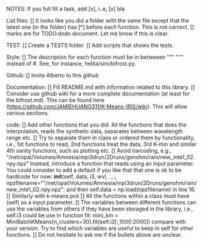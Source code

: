 NOTES: If you full fill a task, add [x], i..e,
 [x] bla

List files:
   [] It looks like you did a folder with the same file except that
   the latest one (in the folder) has [*] before each function. This
   is not correct. [] marks are for TODO.dodo document. Let me know
   if this is clear.

TEST:
   [] Create a TESTS folder.
     [] Add scripts that shows the tests.

Style:
   [] The description for each function must be in betweeen """ """ instead
   of #. See, for instance, helita/sim/bifrost.py.

Github:
    [] Invite Alberto to this github


Documentation:
   [] Fill README.md with information related to this library.
   [] Consider use github wiki for a more complete documentation
     (at least for the bifrost.md). This can be found here
     (https://github.com/JAMIEHUANG311/K-Means-IRIS/wiki). This will allow
     various sections.

code:
   [] Add other functions that you did. All the functions that does the interpolation,
   reads the synthetic data, separates between wavelength range etc.
   [] Try to separate them in class or ordered them by functionality, i.e.,
      1st functions to read, 2nd functions treat the data, 3rd K-min and similar
      4th sanity functions, such as plotting etc.
   [] Avoid harcoding, e.g., "/net/opal/Volumes/Amnesia/mpi3drun/2Druns/genohm/rain/new_inte1_02.npy.npz"
      Instead, introduce a function that reads using an input parameter. You could consider to
      add a default if you like that that one is ok to be hardcode for now:
      __init__(self, data, i3, wvl, ...., npzfilename=""/net/opal/Volumes/Amnesia/mpi3drun/2Druns/genohm/rain/new_inte1_02.npy.npz":
      and then self.data = np.load(npzfilename) in line 16.
    [] Similarly with k-means.pck
    [] All the functions within a class must have (self) as a input parameter.
    [] The variables between different functions can use the variables from others
    if they have been storaged in the library, i.e., self.i3 could be use in
    function fit:
      mini_km = MiniBatchKMeans(n_clusters=30).fit(self.i3[:,1000:2000])
    compare with your version.
    Try to find which variables are useful to keep in self for other functions.
    [] Do not hesitate to ask me if the bullets above are unclear.
    

